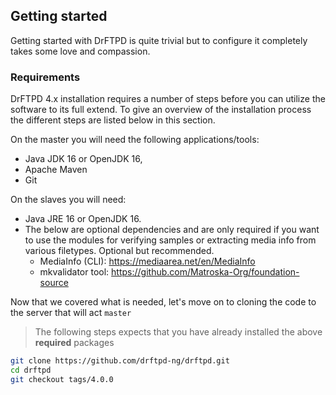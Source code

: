 <h2 id="start">Getting started</h2>

Getting started with DrFTPD is quite trivial but to configure it completely takes some love and compassion.

### Requirements

DrFTPD 4.x installation requires a number of steps before you can utilize the software to its full extend.
To give an overview of the installation process the different steps are listed below in this section.

On the master you will need the following applications/tools:
- Java JDK 16 or OpenJDK 16,
- Apache Maven
- Git

On the slaves you will need:
- Java JRE 16 or OpenJDK 16.
- The below are optional dependencies and are only required if you want to use the modules for verifying samples or extracting media info from various filetypes. Optional but recommended.
  - MediaInfo (CLI): https://mediaarea.net/en/MediaInfo
  - mkvalidator tool: https://github.com/Matroska-Org/foundation-source

Now that we covered what is needed, let's move on to cloning the code to the server that will act `master`

> The following steps expects that you have already installed the above **required** packages

```bash
git clone https://github.com/drftpd-ng/drftpd.git
cd drftpd
git checkout tags/4.0.0
```
